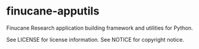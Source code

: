finucane-apputils
=================

Finucane Research application building framework and utilities for Python.

See LICENSE for license information.
See NOTICE for copyright notice.
